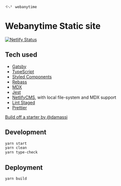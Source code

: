 `⠺⠢⠃ webanytime`

# Webanytime Static site

[![Netlify Status](https://api.netlify.com/api/v1/badges/d0ef5510-7166-4071-9a6f-3a0797a9c5b5/deploy-status)](https://app.netlify.com/sites/webanytime/deploys)

## Tech used

- [Gatsby](https://www.gatsbyjs.org/)
- [TypeScript](https://www.typescriptlang.org/)
- [Styled Components](https://www.styled-components.com/)
- [Rebass](https://github.com/rebassjs/rebass)
- [MDX](https://mdxjs.com/)
- [Jest](https://jestjs.io/)
- [NetlifyCMS](https://www.netlifycms.org/), with local file-system and MDX
  support
- [Lint Staged](https://github.com/okonet/lint-staged)
- [Prettier](https://prettier.io/)

[Build off a starter by @damassi](https://github.com/damassi/gatsby-starter-typescript-rebass-netlifycms)

## Development

```sh
yarn start
yarn clean
yarn type-check
```

## Deployment

```sh
yarn build
```
